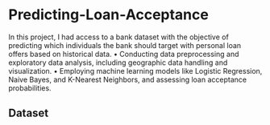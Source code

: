 # Predicting-Loan-Acceptance

In this project, I had access to a bank dataset with the objective of predicting which individuals the bank should target
with personal loan offers based on historical data.
• Conducting data preprocessing and exploratory data analysis, including geographic data handling and visualization.
• Employing machine learning models like Logistic Regression, Naive Bayes, and K-Nearest Neighbors, and assessing loan
acceptance probabilities.

## Dataset
